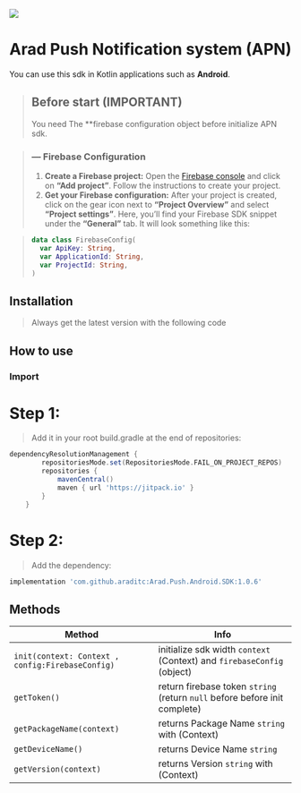 ![](https://i.postimg.cc/hjyQ091y/temp-Imagewrz-UWr.jpg)

# Arad Push Notification system (APN)
You can use this sdk in Kotlin applications such as **Android**.

> ## Before start (IMPORTANT)
> You need The **firebase configuration object before initialize APN sdk.

> ### — Firebase Configuration
> 1. **Create a Firebase project:** Open the [Firebase console](https://console.firebase.google.com) and click on **“Add project”**. Follow the instructions to create your project.
> 2. **Get your Firebase configuration:** After your project is created, click on the gear icon next to **“Project Overview”** and select **“Project settings”**. Here, you’ll find your Firebase SDK snippet under the **“General”** tab. It will look something like this:

>```kotlin
> data class FirebaseConfig(
>   var ApiKey: String,
>   var ApplicationId: String,
>   var ProjectId: String,
>)
>```

## Installation
>Always get the latest version with the following code

## How to use

### Import

# Step 1:
>Add it in your root build.gradle at the end of repositories:

``` groovy
dependencyResolutionManagement {
		repositoriesMode.set(RepositoriesMode.FAIL_ON_PROJECT_REPOS)
		repositories {
			mavenCentral()
			maven { url 'https://jitpack.io' }
		}
	}
```
# Step 2:
>Add the dependency:

```groovy
implementation 'com.github.araditc:Arad.Push.Android.SDK:1.0.6'
```

## Methods

| Method                                           | Info                                                                       |
|--------------------------------------------------|----------------------------------------------------------------------------|
| `init(context: Context , config:FirebaseConfig)` | initialize sdk width `context` (Context) and `firebaseConfig` (object)     |
| `getToken()`                                     | return firebase token `string` (return `null` before before init complete) |
| `getPackageName(context)`                        | returns Package Name `string` with (Context)                               |
| `getDeviceName()`                                | returns Device Name `string`                                               |
| `getVersion(context)`                            | returns Version `string` with (Context)                                    |